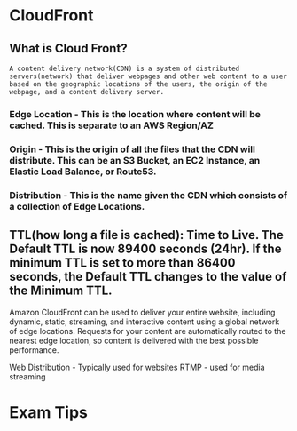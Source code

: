# CloudFront

## What is Cloud Front?
    A content delivery network(CDN) is a system of distributed servers(network) that deliver webpages and other web content to a user based on the geographic locations of the users, the origin of the webpage, and a content delivery server.

### Edge Location - This is the location where content will be cached. This is separate to an AWS Region/AZ
### Origin - This is the origin of all the files that the CDN will distribute. This can be an S3 Bucket, an EC2 Instance, an Elastic Load Balance, or Route53.
### Distribution - This is the name given the CDN which consists of a collection of Edge Locations.

## TTL(how long a file is cached): Time to Live. The Default TTL is now 89400 seconds (24hr). If the minimum TTL is set to more than 86400 seconds, the Default TTL changes to the value of the Minimum TTL.

Amazon CloudFront can be used to deliver your entire website, including dynamic, static, streaming, and interactive content using a global network of edge locations. Requests for your content are automatically routed to the nearest edge location, so content is delivered with the best possible performance.


Web Distribution - Typically used for websites
RTMP - used for media streaming


# Exam Tips

